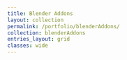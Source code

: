 ```yaml
---
title: Blender Addons
layout: collection
permalink: /portfolio/blenderAddons/
collection: blenderAddons
entries_layout: grid
classes: wide
---
```

